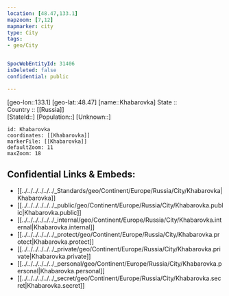 ```yaml
---
location: [48.47,133.1] 
mapzoom: [7,12] 
mapmarker: city 
type: City
tags:
- geo/City


SpocWebEntityId: 31406
isDeleted: false
confidential: public

---
```

[geo-lon::133.1] 
[geo-lat::48.47] 
[name::Khabarovka] 
State ::  
Country :: [[Russia]]  
[StateId::] 
[Population::] 
[Unknown::] 


```leaflet
id: Khabarovka
coordinates: [[Khabarovka]] 
markerFile: [[Khabarovka]] 
defaultZoom: 11 
maxZoom: 18
```


## Confidential Links & Embeds: 
- [[../../../../../../_Standards/geo/Continent/Europe/Russia/City/Khabarovka|Khabarovka]] 
- [[../../../../../../_public/geo/Continent/Europe/Russia/City/Khabarovka.public|Khabarovka.public]] 
- [[../../../../../../_internal/geo/Continent/Europe/Russia/City/Khabarovka.internal|Khabarovka.internal]] 
- [[../../../../../../_protect/geo/Continent/Europe/Russia/City/Khabarovka.protect|Khabarovka.protect]] 
- [[../../../../../../_private/geo/Continent/Europe/Russia/City/Khabarovka.private|Khabarovka.private]] 
- [[../../../../../../_personal/geo/Continent/Europe/Russia/City/Khabarovka.personal|Khabarovka.personal]] 
- [[../../../../../../_secret/geo/Continent/Europe/Russia/City/Khabarovka.secret|Khabarovka.secret]] 
